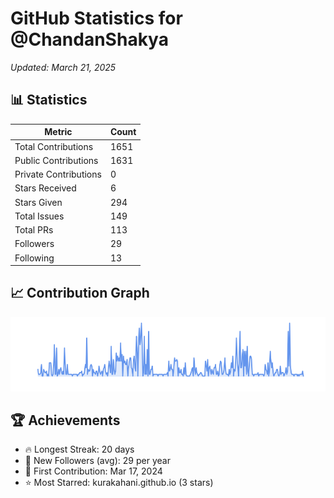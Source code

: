 # GitHub Statistics for @ChandanShakya
*Updated: March 21, 2025*

## 📊 Statistics
| Metric | Count |
|--------|--------|
| Total Contributions | 1651 |
| Public Contributions | 1631 |
| Private Contributions | 0 |
| Stars Received | 6 |
| Stars Given | 294 |
| Total Issues | 149 |
| Total PRs | 113 |
| Followers | 29 |
| Following | 13 |

## 📈 Contribution Graph

![Contribution Graph](./contribution_graph.png)

## 🏆 Achievements

- 🔥 Longest Streak: 20 days
- 👥 New Followers (avg): 29 per year
- 📅 First Contribution: Mar 17, 2024
- ⭐ Most Starred: kurakahani.github.io (3 stars)
